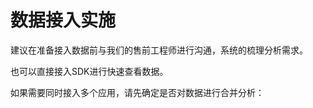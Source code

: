 # 数据接入实施

建议在准备接入数据前与我们的售前工程师进行沟通，系统的梳理分析需求。

也可以直接接入SDK进行快速查看数据。

如果需要同时接入多个应用，请先确定是否对数据进行合并分析：



